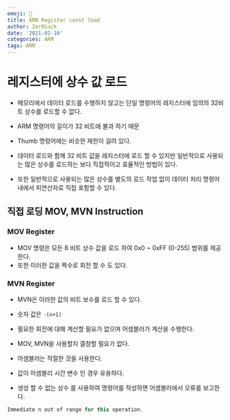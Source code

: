 ```yaml
---
emoji: 🍃
title: ARM Register const load
author: Zer0Luck
date: '2021-02-10'
categories: ARM
tags: ARM
---
```


# 레지스터에 상수 값 로드

- 메모리에서 데이터 로드를 수행하지 않고는 단일 명령어의 레지스터에 임의의 32비트 상수를 로드할 수 없다.
- ARM 명령어의 길이가 32 비트에 불과 하기 때문
- Thumb 명령어에는 비슷한 제한이 걸려 있다.

- 데이터 로드와 함께 32 비트 값을 레지스터에 로드 할 수 있지만 일반적으로 사용되는 많은 상수를 로드하는 보다 직접적이고 효율적인 방법이 있다.
- 또한 일반적으로 사용되는 많은 상수를 별도의 로드 작업 없이 데이터 처리 명령어 내에서 피연산자로 직접 포함할 수 있다.

## 직접 로딩 MOV, MVN Instruction

### MOV Register

- MOV 명령은 모든 8 비트 상수 값을 로드 하여 0x0 ~ 0xFF (0-255) 범위를 제공한다.
- 또한 이러한 값을 짝수로 회전 할 수 도 있다.

### MVN Register

- MVN은 이러한 값의 비트 보수를 로드 할 수 있다.
- 숫자 값은 `-(n+1)`

- 필요한 회전에 대해 계산할 필요가 없으며 어셈블러가 계산을 수행한다.
- MOV, MVN을 사용할지 결정할 필요가 없다.
- 어셈블러는 적절한 것을 사용한다.
- 값이 어셈블리 시간 변수 인 경우 유용하다.

- 생성 할 수 없는 상수 를 사용하여 명령어를 작성하면 어셈블러에서 오류를 보고한다.

```cpp
Immediate n out of range for this operation.
```

```toc
```
